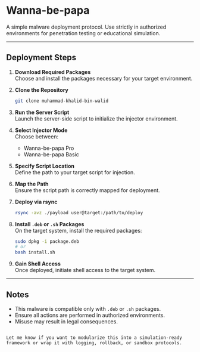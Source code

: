 
# Wanna-be-papa

A simple malware deployment protocol. Use strictly in authorized environments for penetration testing or educational simulation.

---

## Deployment Steps

1. **Download Required Packages**  
   Choose and install the packages necessary for your target environment.

2. **Clone the Repository**  
   ```bash
   git clone muhammad-khalid-bin-walid
   ```

3. **Run the Server Script**  
   Launch the server-side script to initialize the injector environment.

4. **Select Injector Mode**  
   Choose between:
   - Wanna-be-papa Pro
   - Wanna-be-papa Basic

5. **Specify Script Location**  
   Define the path to your target script for injection.

6. **Map the Path**  
   Ensure the script path is correctly mapped for deployment.

7. **Deploy via rsync**  
   ```bash
   rsync -avz ./payload user@target:/path/to/deploy
   ```

8. **Install `.deb` or `.sh` Packages**  
   On the target system, install the required packages:
   ```bash
   sudo dpkg -i package.deb
   # or
   bash install.sh
   ```

9. **Gain Shell Access**  
   Once deployed, initiate shell access to the target system.

---

## Notes

- This malware is compatible only with `.deb` or `.sh` packages.
- Ensure all actions are performed in authorized environments.
- Misuse may result in legal consequences.
```

Let me know if you want to modularize this into a simulation-ready framework or wrap it with logging, rollback, or sandbox protocols.
